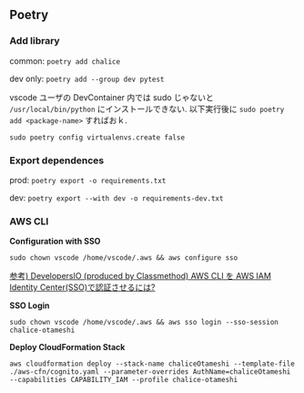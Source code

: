 ## Poetry

### Add library

common: `poetry add chalice`

dev only: `poetry add --group dev pytest`

vscode ユーザの DevContainer 内では sudo じゃないと `/usr/local/bin/python` にインストールできない. 以下実行後に `sudo poetry add <package-name>` すればおｋ.

`sudo poetry config virtualenvs.create false`

### Export dependences

prod: `poetry export -o requirements.txt`

dev: `poetry export --with dev -o requirements-dev.txt`

### AWS CLI

**Configuration with SSO**

`sudo chown vscode /home/vscode/.aws && aws configure sso`

[参考) DevelopersIO (produced by Classmethod) AWS CLI を AWS IAM Identity Center(SSO)で認証させるには?](https://dev.classmethod.jp/articles/aws-cli-for-iam-identity-center-sso/)

**SSO Login**

`sudo chown vscode /home/vscode/.aws && aws sso login --sso-session chalice-otameshi`

**Deploy CloudFormation Stack**

`aws cloudformation deploy --stack-name chaliceOtameshi --template-file ./aws-cfn/cognito.yaml --parameter-overrides AuthName=chaliceOtameshi --capabilities CAPABILITY_IAM --profile chalice-otameshi`
